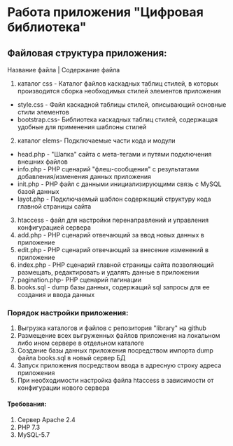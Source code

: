# Работа приложения "Цифровая библиотека"

## Файловая структура приложения:
Название файла  | Содержание файла
1. каталог css  - Каталог файлов каскадных таблиц стилей, в которых производится сборка необходимых стилей элементов приложения
 + style.css    - Файл каскадной таблицы стилей, описывающий основные стили элементов
 + bootstrap.css- Библиотека каскадных таблиц стилей, содержащая удобные для применения шаблоны стилей
2. каталог elems- Подключаемые части кода и модули
 + head.php     - "Шапка" сайта с мета-тегами и путями подключения внешних файлов
 + info.php     - PHP cценарий "флеш-сообщения" с результатами добавления/изменения данных приложения
 + init.php     - PHP файл с данными инициализирующими связь с MySQL базой данных
 + layot.php    - Подключаемый шаблон содержащий структуру кода главной страницы сайта
3. htaccess     - файл для настройки перенаправлений и управления конфигурацией сервера
4. add.php      - PHP сценарий отвечающий за ввод новых данных в приложение
5. edit.php     - PHP сценарий отвечающий за внесение изменений в приложение
6. index.php    - PHP сценарий главной страницы сайта позволяющий размещать, редактировать и удалять данные в приложении
7. pagination.php- PHP сценарий пагинации
8. books.sql    - dump базы данных, содержащий sql запросы для ее создания и ввода данных

### Порядок настройки приложения: 
1. Выгрузка каталогов и файлов с репозитория "library" на github
2. Размещение всех выгруженных файлов приложения на локальном либо ином сервере в отдельном каталоге
3. Создание базы данных приложения посредством импорта dump файла books.sql в новый сервер БД 
4. Запуск приложения посредством ввода в адресную строку адреса приложения
5. При необходимости настройка файла htaccess в зависимости от конфигурации нового сервера

#### Требования:
1. Сервер Apache 2.4
2. PHP 7.3
3. MySQL-5.7
